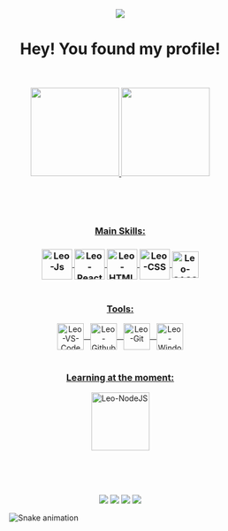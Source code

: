 <div align="center">
  <img src="https://pa1.narvii.com/6515/afa56798f0a615935f2ce5cf26aabf3374020f0f_hq.gif">
</div>

<div align="center">
  <h1>Hey! You found my profile!</h1>
</div>

<div align="center">
  
  <br>
  <br>
  
  <a href="https://github.com/leo-serrao">
  <img height="160em" src="https://github-readme-stats.vercel.app/api?username=leo-serrao&show_icons=true&theme=tokyonight&include_all_commits=true&count_private=true"/>
  <img height="160em" src="https://github-readme-stats.vercel.app/api/top-langs/?username=leo-serrao&layout=compact&langs_count=7&theme=tokyonight"/>
  
  <br>
  <br>
    
  ##
    
  <br>
  
    
  <h3> Main Skills: <h3>
  <img align="center" alt="Leo-Js" style="height: 55px; widht: 55px" src="https://logospng.org/download/javascript/logo-javascript-1024.png">
  <img align="center" alt="Leo-React" style="height: 55px; widht: 55px" src="https://logospng.org/download/react/logo-react-1024.png">
  <img align="center" alt="Leo-HTML" style="height: 55px; widht: 55px" src="https://logospng.org/download/html-5/logo-html-5-2048.png">
  <img align="center" alt="Leo-CSS" style="height: 55px; widht: 55px" src="https://logospng.org/download/css-3/logo-css-3-2048.png"> 
  <img align="center" alt="Leo-SASS" style="height: 48px; widht: 48px" src="https://upload.wikimedia.org/wikipedia/commons/thumb/9/96/Sass_Logo_Color.svg/1280px-Sass_Logo_Color.svg.png">  

    
  <br>
  <br>

  <h3> Tools: </h3>
  <img align="center" alt="Leo-VS-Code" style="height: 48px; widht: 48px" src="https://upload.wikimedia.org/wikipedia/commons/thumb/9/9a/Visual_Studio_Code_1.35_icon.svg/512px-Visual_Studio_Code_1.35_icon.svg.png?20210804221519"> &nbsp
  <img align="center" alt="Leo-Github" style="height: 48px; widht: 48px" src="https://www.iconsdb.com/icons/preview/white/github-11-xxl.png"> &nbsp
  <img align="center" alt="Leo-Git" style="height: 48px; widht: 48px" src="https://git-scm.com/images/logos/downloads/Git-Icon-1788C.png"> &nbsp
  <img align="center" alt="Leo-Windows" style="height: 48px; widht: 48px" src="https://cdn.icon-icons.com/icons2/1508/PNG/512/windows_104558.png">
  
  <br>
  <br>

  <h3> Learning at the moment: </h3>
  <img align="center" alt="Leo-NodeJS" style="height: 105px; widht: 105px" src="https://logospng.org/download/node-js/logo-node-js-256.png">
  
  <br>
  <br>
    
</div>
 
  ##
    
  <br>
  <br>
  
  <div align="center"> 
  <a href="https://instagram.com/leoserraom" target="_blank"><img src="https://img.shields.io/badge/-Instagram-%23E4405F?style=for-the-badge&logo=instagram&logoColor=white" target="_blank" rel="noopener noreferrer"></a>
  <a href = "mailto:leoserraom@gmail.com"><img src="https://img.shields.io/badge/-Gmail-%23333?style=for-the-badge&logo=gmail&logoColor=white" target="_blank" rel="noopener noreferrer"></a>
  <a href="https://www.linkedin.com/in/leonardo-serrão-171332104/" target="_blank"><img src="https://img.shields.io/badge/-LinkedIn-%230077B5?style=for-the-badge&logo=linkedin&logoColor=white" target="_blank" rel="noopener noreferrer"></a> 
  <a href="https://api.whatsapp.com/send?phone=5517991823655&text=Olá!%20Vi%20seu%20GitHub!" target="_blank"><img src="https://img.shields.io/badge/WhatsApp-25D366?style=for-the-badge&logo=whatsapp&logoColor=white" target="_blank" rel="noopener noreferrer"></a> 

  </div>
  
   ⠀⠀⠀⠀⠀![Snake animation](https://github.com/leo-serrao/leo-serrao/blob/output/github-contribution-grid-snake.svg)
